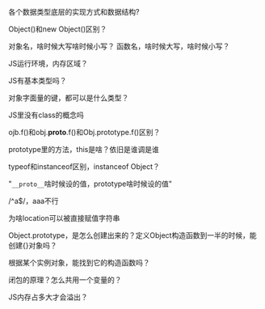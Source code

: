 
各个数据类型底层的实现方式和数据结构?

Object()和new Object()区别？

对象名，啥时候大写啥时候小写？ 函数名，啥时候大写，啥时候小写？

JS运行环境，内存区域？

JS有基本类型吗？

对象字面量的键，都可以是什么类型？

JS里没有class的概念吗

ojb.f()和obj.__proto__.f()和Obj.prototype.f()区别？

prototype里的方法，this是啥？依旧是谁调是谁

typeof和instanceof区别，instanceof Object？


"`__proto__`啥时候设的值，prototype啥时候设的值"


/^a$/，aaa不行


为啥location可以被直接赋值字符串

Object.prototype，是怎么创建出来的？定义Object构造函数到一半的时候，能创建{}对象吗？

根据某个实例对象，能找到它的构造函数吗？

闭包的原理？怎么共用一个变量的？

JS内存占多大才会溢出？


